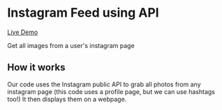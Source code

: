 # Instagram Feed using API

[Live Demo](https://veluvj.github.io/Instagram-API/)

Get all images from a user's instagram page 

## How it works
Our code uses the Instagram public API to grab all photos from any instagram page (this code uses a profile page, but we can use hashtags too!) It then 
displays them on a webpage.
